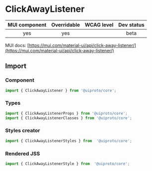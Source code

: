 # ClickAwayListener

MUI component | Overridable | WCAG level | Dev status
:-----------: | :---------: | :--------: | :------------:
yes | yes | | beta

MUI docs: [https://mui.com/material-ui/api/click-away-listener/](https://mui.com/material-ui/api/click-away-listener/)

## Import

### Component
```javascript
import { ClickAwayListener } from '@uiproto/core';
```
### Types
```javascript
import { ClickAwayListenerProps } from '@uiproto/core';
import { ClickAwayListenerClasses } from '@uiproto/core';
```

### Styles creator
```javascript
import { ClickAwayListenerStyles } from  '@uiproto/core';
```

### Rendered JSS
```javascript
import { ClickAwayListenerStyle } from  '@uiproto/core';
```
